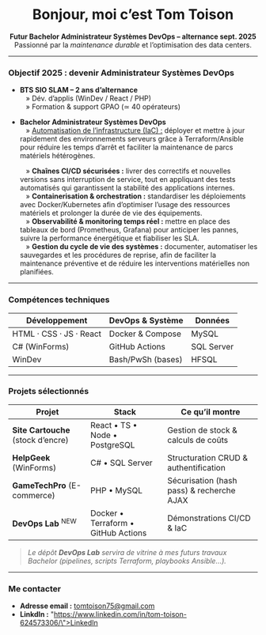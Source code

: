 <h1 align="center">
  Bonjour, moi c’est Tom Toison 
</h1>

<p align="center">
  <strong>Futur Bachelor Administrateur Systèmes DevOps – alternance sept. 2025</strong><br/>
  Passionné par la <em>maintenance durable</em> et l’optimisation des data centers.
</p>

---

###  Objectif 2025 : devenir Administrateur Systèmes DevOps

-  **BTS SIO SLAM – 2 ans d’alternance**  
  &nbsp;&nbsp;&nbsp;&raquo; Dév. d’applis (WinDev / React / PHP)  
  &nbsp;&nbsp;&nbsp;&raquo; Formation & support GPAO (≃ 40 opérateurs)  
- **Bachelor Administrateur Systèmes DevOps**  
  &nbsp;&nbsp;&nbsp;&raquo; <ins>Automatisation de l’infrastructure (IaC) :</ins> déployer et mettre à jour rapidement des environnements serveurs grâce à Terraform/Ansible pour réduire les temps d’arrêt et faciliter la maintenance de parcs matériels hétérogènes.<br>
  
  &nbsp;&nbsp;&nbsp;&raquo; **Chaînes CI/CD sécurisées :** livrer des correctifs et nouvelles versions sans interruption de service, tout en appliquant des tests automatisés qui garantissent la stabilité des applications internes.<br>
  &nbsp;&nbsp;&nbsp;&raquo; **Containerisation & orchestration :** standardiser les déploiements avec Docker/Kubernetes afin d’optimiser l’usage des ressources matériels et prolonger la durée de vie des équipements.<br>
  &nbsp;&nbsp;&nbsp;&raquo; **Observabilité & monitoring temps réel :** mettre en place des tableaux de bord (Prometheus, Grafana) pour anticiper les pannes, suivre la performance énergétique et fiabiliser les SLA.<br>
  &nbsp;&nbsp;&nbsp;&raquo; **Gestion du cycle de vie des systèmes :** documenter, automatiser les sauvegardes et les procédures de reprise, afin de faciliter la maintenance préventive et de réduire les interventions matérielles non planifiées.


---

###  Compétences techniques

| Développement | DevOps & Système | Données |
|--------------|----------------|---------|
| HTML · CSS · JS · React | Docker & Compose | MySQL |
| C# (WinForms) | GitHub Actions | SQL Server |
| WinDev | Bash/PwSh (bases) | HFSQL |

---

###  Projets sélectionnés

| Projet | Stack | Ce qu’il montre |
|--------|-------|-----------------|
| **Site Cartouche** (stock d’encre) | React • TS • Node • PostgreSQL | Gestion de stock & calculs de coûts |
| **HelpGeek** (WinForms) | C# • SQL Server | Structuration CRUD & authentification |
| **GameTechPro** (E-commerce) | PHP • MySQL | Sécurisation (hash pass) & recherche AJAX |
| **DevOps Lab** <sup>NEW</sup> | Docker • Terraform • GitHub Actions | Démonstrations CI/CD & IaC |

> *Le dépôt **DevOps Lab** servira de vitrine à mes futurs travaux Bachelor (pipelines, scripts Terraform, playbooks Ansible…).*

---

###  Me contacter

-  **Adresse email :** tomtoison75@gmail.com  
-  **LinkdIn :** "https://www.linkedin.com/in/tom-toison-624573306/\">LinkedIn</a>



